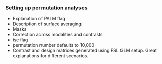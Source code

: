 ### Setting up permutation analyses
- Explanation of PALM flag
- Description of surface averaging
- Masks
- Correction across modalities and contrasts
- ise flag
- permutation number defaults to 10,000
- Contrast and design matrices generated using FSL GLM setup. Great explanations for different scenarios. 
